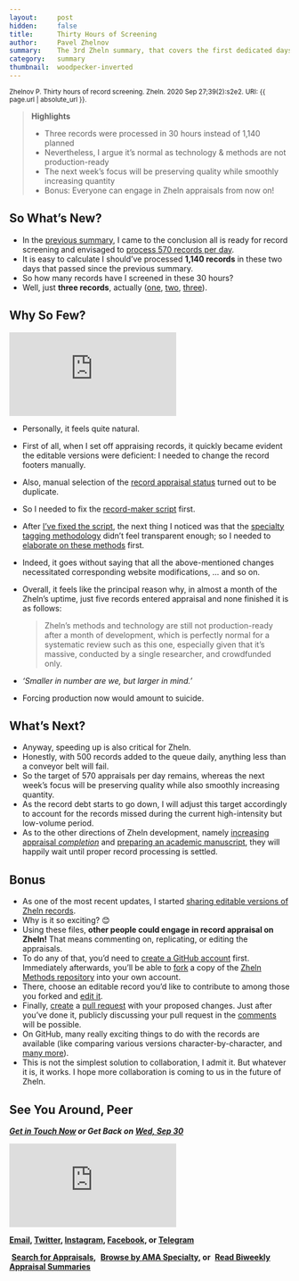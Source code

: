 ```yaml
---
layout:     post
hidden:     false
title:      Thirty Hours of Screening
author:     Pavel Zhelnov
summary:    The 3rd Zheln summary, that covers the first dedicated days of record screening.
category:   summary
thumbnail:  woodpecker-inverted
---
```


<small>Zhelnov P. Thirty hours of record screening. Zheln. 2020 Sep 27;39(2):s2e2. URI: {{ page.url | absolute_url }}.</small>

> **Highlights**
>
> * Three records were processed in 30 hours instead of 1,140 planned
> * Nevertheless, I argue it’s normal as technology & methods are not production-ready
> * The next week’s focus will be preserving quality while smoothly increasing quantity
> * Bonus: Everyone can engage in Zheln appraisals from now on!

## So What’s New?

* In the [previous summary](https://zheln.com/summary/2020/09/25/1/), I came to the conclusion all is ready for record screening and envisaged to [process 570 records per day](https://github.com/drzhelnov/zheln.github.io/issues/8#issuecomment-697119605).
* It is easy to calculate I should’ve processed **1,140 records** in these two days that passed since the previous summary.
* So how many records have I screened in these 30 hours?
* Well, just **three records**, actually ([one](https://zheln.com/record/2020/09/02/3/), [two](https://zheln.com/record/2020/09/02/4/), [three](https://zheln.com/record/2020/09/02/5/)).

## Why So Few?

<div class="video-container"><iframe src="https://www.youtube.com/embed/FmMd5854GX8?start=155&end=160" frameborder="0" allow="accelerometer; autoplay; clipboard-write; encrypted-media; gyroscope; picture-in-picture" allowfullscreen></iframe></div>

* Personally, it feels quite natural.
* First of all, when I set off appraising records, it quickly became evident the editable versions were deficient: I needed to change the record footers manually.
* Also, manual selection of the [record appraisal status](https://github.com/p1m-ortho/qs-global-ortho-search-queries/commit/eef4e65ee88a1c9ae9544152014481c46801da3c) turned out to be duplicate.
* So I needed to fix the [record-maker script](https://github.com/p1m-ortho/qs-global-ortho-search-queries/blob/global-sr-query/zheln/general-makeposti.sh) first.
* After [I’ve fixed the script](https://github.com/p1m-ortho/qs-global-ortho-search-queries/compare/626337b1862022e03515a3bfc22adce73071bbab..edb49911da27a6f822dec8cadc9ff5763526511f#diff-d556e85617be04293b0ad953ad7028b3), the next thing I noticed was that the [specialty tagging methodology](https://github.com/p1m-ortho/qs-global-ortho-search-queries#specialty-tagging) didn’t feel transparent enough; so I needed to [elaborate on these methods](https://github.com/p1m-ortho/qs-global-ortho-search-queries/compare/06dc0e66ab82b80138011b7afb7e7d4addf3fcb4..eef4e65ee88a1c9ae9544152014481c46801da3c#diff-04c6e90faac2675aa89e2176d2eec7d8) first.
* Indeed, it goes without saying that all the above-mentioned changes necessitated corresponding website modifications, … and so on.
* Overall, it feels like the principal reason why, in almost a month of the Zheln’s uptime, just five records entered appraisal and none finished it is as follows:

    > Zheln’s methods and technology are still not production-ready after a month of development, which is perfectly normal for a systematic review such as this one, especially given that it’s massive, conducted by a single researcher, and crowdfunded only.

* _‘Smaller in number are we, but larger in mind.’_
* Forcing production now would amount to suicide.

## What’s Next?

* Anyway, speeding up is also critical for Zheln.
* Honestly, with 500 records added to the queue daily, anything less than a conveyor belt will fail.
* So the target of 570 appraisals per day remains, whereas the next week’s focus will be preserving quality while also smoothly increasing quantity.
* As the record debt starts to go down, I will adjust this target accordingly to account for the records missed during the current high-intensity but low-volume period.
* As to the other directions of Zheln development, namely [increasing appraisal _completion_](https://github.com/drzhelnov/zheln.github.io/milestone/11) and [preparing an academic manuscript](https://github.com/drzhelnov/zheln.github.io/projects/2), they will happily wait until proper record processing is settled.

## Bonus

* As one of the most recent updates, I started [sharing editable versions of Zheln records](https://github.com/p1m-ortho/qs-global-ortho-search-queries/tree/global-sr-query/zheln/posts-edit).
* Why is it so exciting? 😊
* Using these files, **other people could engage in record appraisal on Zheln!** That means commenting on, replicating, or editing the appraisals.
* To do any of that, you’d need to [create a GitHub account](https://github.com/join) first. Immediately afterwards, you’ll be able to [fork](https://docs.github.com/en/free-pro-team@latest/github/getting-started-with-github/fork-a-repo) a copy of the [Zheln Methods repository](https://github.com/p1m-ortho/qs-global-ortho-search-queries/tree/global-sr-query) into your own account.
* There, choose an editable record you’d like to contribute to among those you forked and [edit it](https://docs.github.com/en/free-pro-team@latest/github/managing-files-in-a-repository/editing-files-in-your-repository).
* Finally, [create](https://docs.github.com/en/free-pro-team@latest/github/collaborating-with-issues-and-pull-requests/creating-a-pull-request) a [pull request](https://docs.github.com/en/free-pro-team@latest/github/collaborating-with-issues-and-pull-requests/about-pull-requests) with your proposed changes. Just after you’ve done it, publicly discussing your pull request in the [comments](https://docs.github.com/en/free-pro-team@latest/github/collaborating-with-issues-and-pull-requests/commenting-on-a-pull-request) will be possible.
* On GitHub, many really exciting things to do with the records are available (like comparing various versions character-by-character, and [many more](https://docs.github.com/en/free-pro-team@latest/github/getting-started-with-github)).
* This is not the simplest solution to collaboration, I admit it. But whatever it is, it works. I hope more collaboration is coming to us in the future of Zheln.

## See You Around, Peer

<i class="far fa-comments"></i> _**[Get in Touch Now](https://twitter.com/drzhelnov) or Get Back on [Wed, Sep 30](https://github.com/drzhelnov/zheln.github.io/milestone/12)**_

<div class="video-container"><iframe src="https://www.youtube.com/embed/1vcZ_xTLiVI" frameborder="0" allow="accelerometer; autoplay; clipboard-write; encrypted-media; gyroscope; picture-in-picture" allowfullscreen></iframe></div>

**[Email](mailto:pavel@zheln.com), [Twitter](https://twitter.com/drzhelnov), [Instagram](https://instagram.com/igzheln), [Facebook](https://facebook.com/drzhelnov), or [Telegram](https://t.me/drzhelnov)**

<i class="fa fa-search"></i>&nbsp;**[Search for Appraisals](https://zheln.com/search),** <i class="fas fa-user-md"></i>&nbsp;**[Browse by AMA Specialty](https://zheln.com/browse), or** <i class="fa fa-home"></i>&nbsp;**[Read Biweekly Appraisal Summaries](https://zheln.com)**

